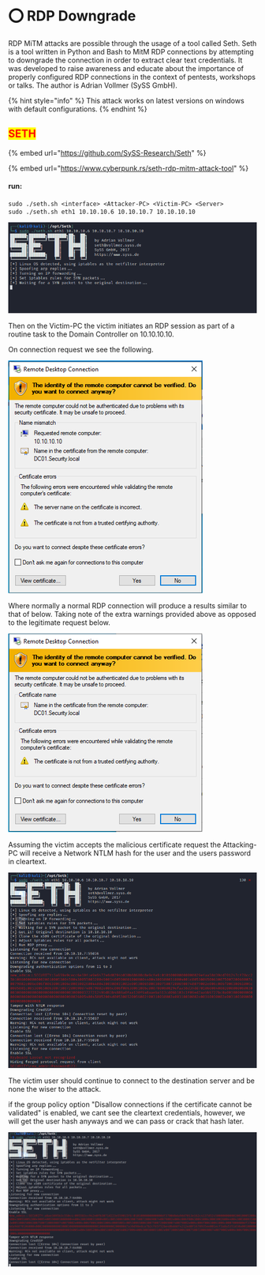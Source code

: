 # ⭕ RDP Downgrade

RDP MiTM attacks are possible through the usage of a tool called Seth. Seth is a tool written in Python and Bash to MitM RDP connections by attempting to downgrade the connection in order to extract clear text credentials. It was developed to raise awareness and educate about the importance of properly configured RDP connections in the context of pentests, workshops or talks. The author is Adrian Vollmer (SySS GmbH).

{% hint style="info" %}
This attack works on latest versions on windows with default configurations.
{% endhint %}

## <mark style="color:red;">SETH</mark>

{% embed url="https://github.com/SySS-Research/Seth" %}

{% embed url="https://www.cyberpunk.rs/seth-rdp-mitm-attack-tool" %}

#### run:

```
sudo ./seth.sh <interface> <Attacker-PC> <Victim-PC> <Server>
sudo ./seth.sh eth1 10.10.10.6 10.10.10.7 10.10.10.10 
```

![](<../../.gitbook/assets/image (47).png>)

Then on the Victim-PC the victim initiates an RDP session as part of a routine task to the Domain Controller on 10.10.10.10.

On connection request we see the following.

![](<../../.gitbook/assets/image (8).png>)

Where normally a normal RDP connection will produce a results similar to that of below. Taking note of the extra warnings provided above as opposed to the legitimate request below.

![](<../../.gitbook/assets/image (166).png>)

Assuming the victim accepts the malicious certificate request the Attacking-PC will receive a Network NTLM hash for the user and the users password in cleartext.

![](<../../.gitbook/assets/image (6).png>)

The victim user should continue to connect to the destination server and be none the wiser to the attack.

if the group policy option  "Disallow connections if the certificate cannot be validated" is enabled, we cant see the cleartext credentials, however, we will get the user hash anyways and we can pass or crack that hash later.

![](<../../.gitbook/assets/image (103).png>)
